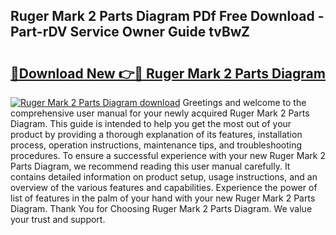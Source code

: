## Ruger Mark 2 Parts Diagram PDf Free Download - Part-rDV Service Owner Guide tvBwZ

# <h2><a href="http://dfo19k.blite.top/?on=Ruger+Mark+2+Parts+Diagram">🔗Download New 👉🔴 Ruger Mark 2 Parts Diagram</a></h2>

[![Ruger Mark 2 Parts Diagram download](https://i.imgur.com/lujVjoI.png)](http://dfo19k.blite.top/?on=Ruger+Mark+2+Parts+Diagram)
Greetings and welcome to the comprehensive user manual for your newly acquired Ruger Mark 2 Parts Diagram. This guide is intended to help you get the most out of your product by providing a thorough explanation of its features, installation process, operation instructions, maintenance tips, and troubleshooting procedures. To ensure a successful experience with your new Ruger Mark 2 Parts Diagram, we recommend reading this user manual carefully. It contains detailed information on product setup, usage instructions, and an overview of the various features and capabilities. Experience the power of list of features in the palm of your hand with your new Ruger Mark 2 Parts Diagram. Thank You for Choosing Ruger Mark 2 Parts Diagram. We value your trust and support.
